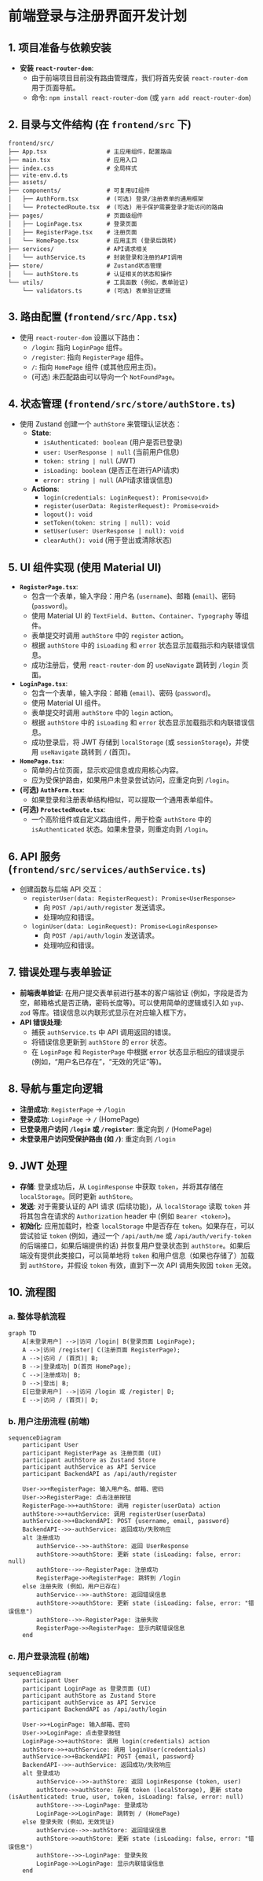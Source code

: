 # 前端登录与注册界面开发计划

## 1. 项目准备与依赖安装

*   **安装 `react-router-dom`**:
    *   由于前端项目目前没有路由管理库，我们将首先安装 `react-router-dom` 用于页面导航。
    *   命令: `npm install react-router-dom` (或 `yarn add react-router-dom`)

## 2. 目录与文件结构 (在 `frontend/src` 下)

```
frontend/src/
├── App.tsx                 # 主应用组件，配置路由
├── main.tsx                # 应用入口
├── index.css               # 全局样式
├── vite-env.d.ts
├── assets/
├── components/             # 可复用UI组件
│   ├── AuthForm.tsx        # (可选) 登录/注册表单的通用框架
│   └── ProtectedRoute.tsx  # (可选) 用于保护需要登录才能访问的路由
├── pages/                  # 页面级组件
│   ├── LoginPage.tsx       # 登录页面
│   ├── RegisterPage.tsx    # 注册页面
│   └── HomePage.tsx        # 应用主页 (登录后跳转)
├── services/               # API请求相关
│   └── authService.ts      # 封装登录和注册的API调用
├── store/                  # Zustand状态管理
│   └── authStore.ts        # 认证相关的状态和操作
└── utils/                  # 工具函数 (例如，表单验证)
    └── validators.ts       # (可选) 表单验证逻辑
```

## 3. 路由配置 (`frontend/src/App.tsx`)

*   使用 `react-router-dom` 设置以下路由：
    *   `/login`: 指向 `LoginPage` 组件。
    *   `/register`: 指向 `RegisterPage` 组件。
    *   `/`: 指向 `HomePage` 组件 (或其他应用主页)。
    *   (可选) 未匹配路由可以导向一个 `NotFoundPage`。

## 4. 状态管理 (`frontend/src/store/authStore.ts`)

*   使用 Zustand 创建一个 `authStore` 来管理认证状态：
    *   **State**:
        *   `isAuthenticated: boolean` (用户是否已登录)
        *   `user: UserResponse | null` (当前用户信息)
        *   `token: string | null` (JWT)
        *   `isLoading: boolean` (是否正在进行API请求)
        *   `error: string | null` (API请求错误信息)
    *   **Actions**:
        *   `login(credentials: LoginRequest): Promise<void>`
        *   `register(userData: RegisterRequest): Promise<void>`
        *   `logout(): void`
        *   `setToken(token: string | null): void`
        *   `setUser(user: UserResponse | null): void`
        *   `clearAuth(): void` (用于登出或清除状态)

## 5. UI 组件实现 (使用 Material UI)

*   **`RegisterPage.tsx`**:
    *   包含一个表单，输入字段：用户名 (`username`)、邮箱 (`email`)、密码 (`password`)。
    *   使用 Material UI 的 `TextField`、`Button`、`Container`、`Typography` 等组件。
    *   表单提交时调用 `authStore` 中的 `register` action。
    *   根据 `authStore` 中的 `isLoading` 和 `error` 状态显示加载指示和内联错误信息。
    *   成功注册后，使用 `react-router-dom` 的 `useNavigate` 跳转到 `/login` 页面。
*   **`LoginPage.tsx`**:
    *   包含一个表单，输入字段：邮箱 (`email`)、密码 (`password`)。
    *   使用 Material UI 组件。
    *   表单提交时调用 `authStore` 中的 `login` action。
    *   根据 `authStore` 中的 `isLoading` 和 `error` 状态显示加载指示和内联错误信息。
    *   成功登录后，将 JWT 存储到 `localStorage` (或 `sessionStorage`)，并使用 `useNavigate` 跳转到 `/` (首页)。
*   **`HomePage.tsx`**:
    *   简单的占位页面，显示欢迎信息或应用核心内容。
    *   应为受保护路由，如果用户未登录尝试访问，应重定向到 `/login`。
*   **(可选) `AuthForm.tsx`**:
    *   如果登录和注册表单结构相似，可以提取一个通用表单组件。
*   **(可选) `ProtectedRoute.tsx`**:
    *   一个高阶组件或自定义路由组件，用于检查 `authStore` 中的 `isAuthenticated` 状态。如果未登录，则重定向到 `/login`。

## 6. API 服务 (`frontend/src/services/authService.ts`)

*   创建函数与后端 API 交互：
    *   `registerUser(data: RegisterRequest): Promise<UserResponse>`
        *   向 `POST /api/auth/register` 发送请求。
        *   处理响应和错误。
    *   `loginUser(data: LoginRequest): Promise<LoginResponse>`
        *   向 `POST /api/auth/login` 发送请求。
        *   处理响应和错误。

## 7. 错误处理与表单验证

*   **前端表单验证**: 在用户提交表单前进行基本的客户端验证 (例如，字段是否为空，邮箱格式是否正确，密码长度等)。可以使用简单的逻辑或引入如 `yup`、`zod` 等库。错误信息以内联形式显示在对应输入框下方。
*   **API 错误处理**:
    *   捕获 `authService.ts` 中 API 调用返回的错误。
    *   将错误信息更新到 `authStore` 的 `error` 状态。
    *   在 `LoginPage` 和 `RegisterPage` 中根据 `error` 状态显示相应的错误提示 (例如，“用户名已存在”，“无效的凭证”等)。

## 8. 导航与重定向逻辑

*   **注册成功**: `RegisterPage` -> `/login`
*   **登录成功**: `LoginPage` -> `/` (HomePage)
*   **已登录用户访问 `/login` 或 `/register`**: 重定向到 `/` (HomePage)
*   **未登录用户访问受保护路由 (如 `/`)**: 重定向到 `/login`

## 9. JWT 处理

*   **存储**: 登录成功后，从 `LoginResponse` 中获取 `token`，并将其存储在 `localStorage`。同时更新 `authStore`。
*   **发送**: 对于需要认证的 API 请求 (后续功能)，从 `localStorage` 读取 `token` 并将其包含在请求的 `Authorization` header 中 (例如 `Bearer <token>`)。
*   **初始化**: 应用加载时，检查 `localStorage` 中是否存在 `token`。如果存在，可以尝试验证 `token` (例如，通过一个 `/api/auth/me` 或 `/api/auth/verify-token` 的后端接口，如果后端提供的话) 并恢复用户登录状态到 `authStore`。如果后端没有提供此类接口，可以简单地将 `token` 和用户信息（如果也存储了）加载到 `authStore`，并假设 `token` 有效，直到下一次 API 调用失败因 `token` 无效。

## 10. 流程图

### a. 整体导航流程

```mermaid
graph TD
    A[未登录用户] -->|访问 /login| B(登录页面 LoginPage);
    A -->|访问 /register| C(注册页面 RegisterPage);
    A -->|访问 / (首页)| B;
    B -->|登录成功| D(首页 HomePage);
    C -->|注册成功| B;
    D -->|登出| B;
    E[已登录用户] -->|访问 /login 或 /register| D;
    E -->|访问 / (首页)| D;
```

### b. 用户注册流程 (前端)

```mermaid
sequenceDiagram
    participant User
    participant RegisterPage as 注册页面 (UI)
    participant authStore as Zustand Store
    participant authService as API Service
    participant BackendAPI as /api/auth/register

    User->>+RegisterPage: 输入用户名、邮箱、密码
    User->>RegisterPage: 点击注册按钮
    RegisterPage->>+authStore: 调用 register(userData) action
    authStore->>+authService: 调用 registerUser(userData)
    authService->>+BackendAPI: POST {username, email, password}
    BackendAPI-->>-authService: 返回成功/失败响应
    alt 注册成功
        authService-->>-authStore: 返回 UserResponse
        authStore->>authStore: 更新 state (isLoading: false, error: null)
        authStore-->>-RegisterPage: 注册成功
        RegisterPage->>RegisterPage: 跳转到 /login
    else 注册失败 (例如，用户已存在)
        authService-->>-authStore: 返回错误信息
        authStore->>authStore: 更新 state (isLoading: false, error: "错误信息")
        authStore-->>-RegisterPage: 注册失败
        RegisterPage->>RegisterPage: 显示内联错误信息
    end
```

### c. 用户登录流程 (前端)

```mermaid
sequenceDiagram
    participant User
    participant LoginPage as 登录页面 (UI)
    participant authStore as Zustand Store
    participant authService as API Service
    participant BackendAPI as /api/auth/login

    User->>+LoginPage: 输入邮箱、密码
    User->>LoginPage: 点击登录按钮
    LoginPage->>+authStore: 调用 login(credentials) action
    authStore->>+authService: 调用 loginUser(credentials)
    authService->>+BackendAPI: POST {email, password}
    BackendAPI-->>-authService: 返回成功/失败响应
    alt 登录成功
        authService-->>-authStore: 返回 LoginResponse (token, user)
        authStore->>authStore: 存储 token (localStorage), 更新 state (isAuthenticated: true, user, token, isLoading: false, error: null)
        authStore-->>-LoginPage: 登录成功
        LoginPage->>LoginPage: 跳转到 / (HomePage)
    else 登录失败 (例如，无效凭证)
        authService-->>-authStore: 返回错误信息
        authStore->>authStore: 更新 state (isLoading: false, error: "错误信息")
        authStore-->>-LoginPage: 登录失败
        LoginPage->>LoginPage: 显示内联错误信息
    end
